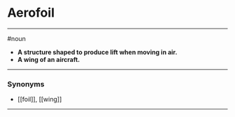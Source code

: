 # Aerofoil
---
#noun
- **A structure shaped to produce lift when moving in air.**
- **A wing of an aircraft.**
---
### Synonyms
- [[foil]], [[wing]]
---
